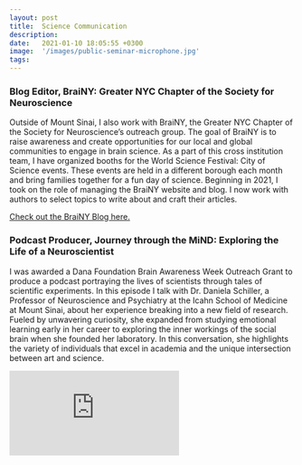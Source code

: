 ```yaml
---
layout: post
title:  Science Communication
description: 
date:   2021-01-10 18:05:55 +0300
image:  '/images/public-seminar-microphone.jpg'
tags:   
---
```


### Blog Editor, BraiNY: Greater NYC Chapter of the Society for Neuroscience

Outside of Mount Sinai, I also work with BraiNY, the Greater NYC Chapter of the Society for Neuroscience’s outreach group. The goal of BraiNY is to raise awareness and create opportunities for our local and global communities to engage in brain science. As a part of this cross institution team, I have organized booths for the World Science Festival: City of Science events. These events are held in a different borough each month and bring families together for a fun day of science. Beginning in 2021, I took on the role of managing the BraiNY website and blog. I now work with authors to select topics to write about and craft their articles. 

[Check out the BraiNY Blog here.](https://www.comebebrainy.com/blog)

### Podcast Producer, Journey through the MiND: Exploring the Life of a Neuroscientist

I was awarded a Dana Foundation Brain Awareness Week Outreach Grant to produce a podcast portraying the lives of scientists through tales of scientific experiments. In this episode I talk with Dr. Daniela Schiller, a Professor of Neuroscience and Psychiatry at the Icahn School of Medicine at Mount Sinai, about her experience breaking into a new field of research. Fueled by unwavering curiosity, she expanded from studying emotional learning early in her career to exploring the inner workings of the social brain when she founded her laboratory. In this conversation, she highlights the variety of individuals that excel in academia and the unique intersection between art and science.

<p><iframe src="https://youtube.com/embed/22qb8jWheeA" loading="lazy" frameborder="0" allowfullscreen></iframe></p>